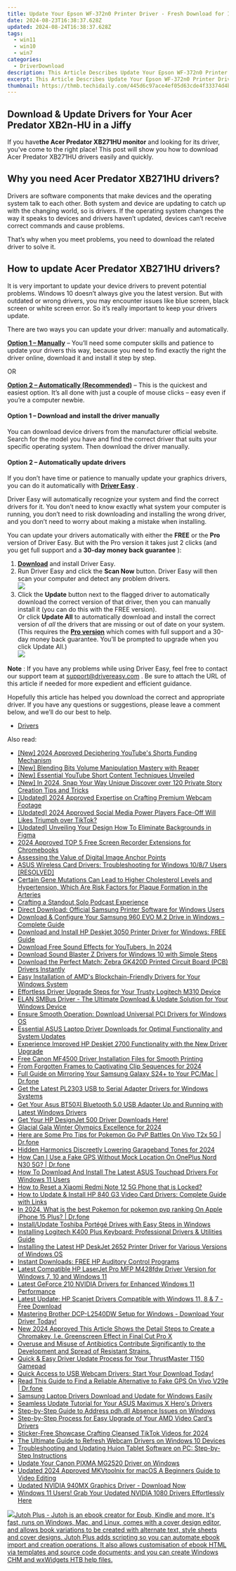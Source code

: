 ```yaml
---
title: Update Your Epson WF-372n0 Printer Driver - Fresh Download for Improved Performance
date: 2024-08-23T16:38:37.628Z
updated: 2024-08-24T16:38:37.628Z
tags:
  - win11
  - win10
  - win7
categories:
  - DriverDownload
description: This Article Describes Update Your Epson WF-372n0 Printer Driver - Fresh Download for Improved Performance
excerpt: This Article Describes Update Your Epson WF-372n0 Printer Driver - Fresh Download for Improved Performance
thumbnail: https://thmb.techidaily.com/445d6c97ace4ef05d63cde4f33374d4b0783e76d1e91d61e1ddb527be75674b2.jpg
---
```


## Download & Update Drivers for Your Acer Predator XB2n-HU in a Jiffy

If you have**the Acer Predator XB271HU monitor** and looking for its driver, you’ve come to the right place! This post will show you how to download Acer Predator XB271HU drivers easily and quickly.

## Why you need Acer Predator XB271HU drivers?

 Drivers are software components that make devices and the operating system talk to each other. Both system and device are updating to catch up with the changing world, so is drivers. If the operating system changes the way it speaks to devices and drivers haven’t updated, devices can’t receive correct commands and cause problems.

 That’s why when you meet problems, you need to download the related driver to solve it.

## How to update Acer Predator XB271HU drivers?

 It is very important to update your device drivers to prevent potential problems. Windows 10 doesn’t always give you the latest version. But with outdated or wrong drivers, you may encounter issues like blue screen, black screen or white screen error. So it’s really important to keep your drivers update.

 There are two ways you can update your driver: manually and automatically.

**[Option 1 – Manually](https://tools.techidaily.com/drivereasy/download/)**  – You’ll need some computer skills and patience to update your drivers this way, because you need to find exactly the right the driver online, download it and install it step by step.

OR

**[Option 2 – Automatically (Recommended)](https://www.drivereasy.com/knowledge/download-acer-predator-xb271hu-drivers-quickly-easily/#op2)**  – This is the quickest and easiest option. It’s all done with just a couple of mouse clicks – easy even if you’re a computer newbie.

#### **Option 1 –** **Download and install the driver manually**

 You can download device drivers from the manufacturer official website. Search for the model you have and find the correct driver that suits your specific operating system. Then download the driver manually.

#### **Option 2 – Automatically update drivers**

 If you don’t have time or patience to manually update your graphics drivers, you can do it automatically with **[Driver Easy](https://tools.techidaily.com/drivereasy/download/)**  .

 Driver Easy will automatically recognize your system and find the correct drivers for it. You don’t need to know exactly what system your computer is running, you don’t need to risk downloading and installing the wrong driver, and you don’t need to worry about making a mistake when installing.

 You can update your drivers automatically with either the **FREE** or the **Pro** version of Driver Easy. But with the Pro version it takes just 2 clicks (and you get full support and a **30-day money back guarantee** ):

1. **[Download](https://tools.techidaily.com/drivereasy/download/)**  and install Driver Easy.
2. Run Driver Easy and click the **Scan Now** button. Driver Easy will then scan your computer and detect any problem drivers.  
![](https://images.drivereasy.com/wp-content/uploads/2019/10/12.jpg)
3. Click the **Update**  button next to the flagged driver to automatically download the correct version of that driver, then you can manually install it (you can do this with the FREE version).  
 Or click **Update All** to automatically download and install the correct version of _all_ the drivers that are missing or out of date on your system. (This requires the **[Pro version](https://tools.techidaily.com/drivereasy/download/)**  which comes with full support and a 30-day money back guarantee. You’ll be prompted to upgrade when you click Update All.)  
![](https://images.drivereasy.com/wp-content/uploads/2019/10/xb.jpg)

**Note** : If you have any problems while using Driver Easy, feel free to contact our support team at [support@drivereasy.com](https://tools.techidaily.com/drivereasy/download/) .
 Be sure to attach the URL of this article if needed for more expedient and efficient guidance.

 Hopefully this article has helped you download the correct and appropriate driver. If you have any questions or suggestions, please leave a comment below, and we’ll do our best to help.

* [Drivers](https://tools.techidaily.com/drivereasy/download/)

<ins class="adsbygoogle"
     style="display:block"
     data-ad-format="autorelaxed"
     data-ad-client="ca-pub-7571918770474297"
     data-ad-slot="1223367746"></ins>



<ins class="adsbygoogle"
     style="display:block"
     data-ad-client="ca-pub-7571918770474297"
     data-ad-slot="8358498916"
     data-ad-format="auto"
     data-full-width-responsive="true"></ins>

<span class="atpl-alsoreadstyle">Also read:</span>
<div><ul>
<li><a href="https://youtube-sure.techidaily.com/024-approved-deciphering-youtubes-shorts-funding-mechanism/"><u>[New] 2024 Approved  Deciphering YouTube's Shorts Funding Mechanism</u></a></li>
<li><a href="https://extra-information.techidaily.com/new-blending-bits-volume-manipulation-mastery-with-reaper/"><u>[New] Blending Bits  Volume Manipulation Mastery with Reaper</u></a></li>
<li><a href="https://youtube-clips.techidaily.com/new-essential-youtube-short-content-techniques-unveiled/"><u>[New] Essential YouTube Short Content Techniques Unveiled</u></a></li>
<li><a href="https://snapchat-videos.techidaily.com/new-in-2024-snap-your-way-unique-discover-over-120-private-story-creation-tips-and-tricks/"><u>[New] In 2024, Snap Your Way Unique  Discover over 120 Private Story Creation Tips and Tricks</u></a></li>
<li><a href="https://video-screen-grab.techidaily.com/updated-2024-approved-expertise-on-crafting-premium-webcam-footage/"><u>[Updated] 2024 Approved  Expertise on Crafting Premium Webcam Footage</u></a></li>
<li><a href="https://tiktok-clips.techidaily.com/updated-2024-approved-social-media-power-players-face-off-will-likes-triumph-over-tiktok/"><u>[Updated] 2024 Approved  Social Media Power Players Face-Off  Will Likes Triumph over TikTok?</u></a></li>
<li><a href="https://some-approaches.techidaily.com/updated-unveiling-your-design-how-to-eliminate-backgrounds-in-figma/"><u>[Updated] Unveiling Your Design  How To Eliminate Backgrounds in Figma</u></a></li>
<li><a href="https://video-capture.techidaily.com/2024-approved-top-5-free-screen-recorder-extensions-for-chromebooks/"><u>2024 Approved  TOP 5 Free Screen Recorder Extensions for Chromebooks</u></a></li>
<li><a href="https://extra-hints.techidaily.com/assessing-the-value-of-digital-image-anchor-points/"><u>Assessing the Value of Digital Image Anchor Points</u></a></li>
<li><a href="https://driver-download.techidaily.com/asus-wireless-card-drivers-troubleshooting-for-windows-1087-users-resolved/"><u>ASUS Wireless Card Drivers: Troubleshooting for Windows 10/8/7 Users [RESOLVED]</u></a></li>
<li><a href="https://blue-screen-error.techidaily.com/1723199752249-certain-gene-mutations-can-lead-to-higher-cholesterol-levels-and-hypertension-which-are-risk-factors-for-plaque-formation-in-the-arteries/"><u>Certain Gene Mutations Can Lead to Higher Cholesterol Levels and Hypertension, Which Are Risk Factors for Plaque Formation in the Arteries</u></a></li>
<li><a href="https://fox-glue.techidaily.com/crafting-a-standout-solo-podcast-experience/"><u>Crafting a Standout Solo Podcast Experience</u></a></li>
<li><a href="https://driver-download.techidaily.com/direct-download-official-samsung-printer-software-for-windows-users/"><u>Direct Download: Official Samsung Printer Software for Windows Users</u></a></li>
<li><a href="https://driver-download.techidaily.com/download-and-configure-your-samsung-960-evo-m2-drive-in-windows-complete-guide/"><u>Download & Configure Your Samsung 960 EVO M.2 Drive in Windows – Complete Guide</u></a></li>
<li><a href="https://driver-download.techidaily.com/download-and-install-hp-deskjet-3050-printer-driver-for-windows-free-guide/"><u>Download and Install HP Deskjet 3050 Printer Driver for Windows: FREE Guide</u></a></li>
<li><a href="https://facebook-record-videos.techidaily.com/download-free-sound-effects-for-youtubers-in-2024/"><u>Download Free Sound Effects for YouTubers, In 2024</u></a></li>
<li><a href="https://driver-download.techidaily.com/download-sound-blaster-z-drivers-for-windows-10-with-simple-steps/"><u>Download Sound Blaster Z Drivers for Windows 10 with Simple Steps</u></a></li>
<li><a href="https://driver-download.techidaily.com/1722954714159-download-the-perfect-match-zebra-gk420d-printed-circuit-board-pcb-drivers-instantly/"><u>Download the Perfect Match: Zebra GK420D Printed Circuit Board (PCB) Drivers Instantly</u></a></li>
<li><a href="https://driver-download.techidaily.com/easy-installation-of-amds-blockchain-friendly-drivers-for-your-windows-system/"><u>Easy Installation of AMD's Blockchain-Friendly Drivers for Your Windows System</u></a></li>
<li><a href="https://driver-download.techidaily.com/effortless-driver-upgrade-steps-for-your-trusty-logitech-m310-device/"><u>Effortless Driver Upgrade Steps for Your Trusty Logitech M310 Device</u></a></li>
<li><a href="https://driver-download.techidaily.com/1722964925488-elan-smbus-driver-the-ultimate-download-and-update-solution-for-your-windows-device/"><u>ELAN SMBus Driver - The Ultimate Download & Update Solution for Your Windows Device</u></a></li>
<li><a href="https://driver-download.techidaily.com/ensure-smooth-operation-download-universal-pci-drivers-for-windows-os/"><u>Ensure Smooth Operation: Download Universal PCI Drivers for Windows OS</u></a></li>
<li><a href="https://driver-download.techidaily.com/essential-asus-laptop-driver-downloads-for-optimal-functionality-and-system-updates/"><u>Essential ASUS Laptop Driver Downloads for Optimal Functionality and System Updates</u></a></li>
<li><a href="https://driver-download.techidaily.com/experience-improved-hp-deskjet-2700-functionality-with-the-new-driver-upgrade/"><u>Experience Improved HP Deskjet 2700 Functionality with the New Driver Upgrade</u></a></li>
<li><a href="https://driver-download.techidaily.com/free-canon-mf4500-driver-installation-files-for-smooth-printing/"><u>Free Canon MF4500 Driver Installation Files for Smooth Printing</u></a></li>
<li><a href="https://some-techniques.techidaily.com/from-forgotten-frames-to-captivating-clip-sequences-for-2024/"><u>From Forgotten Frames to Captivating Clip Sequences for 2024</u></a></li>
<li><a href="https://screen-mirror.techidaily.com/full-guide-on-mirroring-your-samsung-galaxy-s24plus-to-your-pcmac-drfone-by-drfone-android/"><u>Full Guide on Mirroring Your Samsung Galaxy S24+ to Your PC/Mac | Dr.fone</u></a></li>
<li><a href="https://driver-download.techidaily.com/get-the-latest-pl2303-usb-to-serial-adapter-drivers-for-windows-systems/"><u>Get the Latest PL2303 USB to Serial Adapter Drivers for Windows Systems</u></a></li>
<li><a href="https://driver-download.techidaily.com/get-your-asus-bt50-bluetooth-50-usb-adapter-up-and-running-with-latest-windows-drivers/"><u>Get Your Asus BT50지 Bluetooth 5.0 USB Adapter Up and Running with Latest Windows Drivers</u></a></li>
<li><a href="https://driver-download.techidaily.com/get-your-hp-designjet-500-driver-downloads-here/"><u>Get Your HP DesignJet 500 Driver Downloads Here!</u></a></li>
<li><a href="https://some-techniques.techidaily.com/glacial-gala-winter-olympics-excellence-for-2024/"><u>Glacial Gala  Winter Olympics Excellence for 2024</u></a></li>
<li><a href="https://change-location.techidaily.com/here-are-some-pro-tips-for-pokemon-go-pvp-battles-on-vivo-t2x-5g-drfone-by-drfone-virtual-android/"><u>Here are Some Pro Tips for Pokemon Go PvP Battles On Vivo T2x 5G | Dr.fone</u></a></li>
<li><a href="https://some-techniques.techidaily.com/hidden-harmonics-discreetly-lowering-garageband-tones-for-2024/"><u>Hidden Harmonics  Discreetly Lowering Garageband Tones for 2024</u></a></li>
<li><a href="https://fake-location.techidaily.com/how-can-i-use-a-fake-gps-without-mock-location-on-oneplus-nord-n30-5g-drfone-by-drfone-virtual-android/"><u>How Can I Use a Fake GPS Without Mock Location On OnePlus Nord N30 5G? | Dr.fone</u></a></li>
<li><a href="https://driver-download.techidaily.com/how-to-download-and-install-the-latest-asus-touchpad-drivers-for-windows-11-users/"><u>How To Download And Install The Latest ASUS Touchpad Drivers For Windows 11 Users</u></a></li>
<li><a href="https://unlock-android.techidaily.com/how-to-reset-a-xiaomi-redmi-note-12-5g-phone-that-is-locked-by-drfone-android/"><u>How to Reset a Xiaomi Redmi Note 12 5G Phone that is Locked?</u></a></li>
<li><a href="https://driver-download.techidaily.com/how-to-update-and-install-hp-840-g3-video-card-drivers-complete-guide-with-links/"><u>How to Update & Install HP 840 G3 Video Card Drivers: Complete Guide with Links</u></a></li>
<li><a href="https://ios-pokemon-go.techidaily.com/in-2024-what-is-the-best-pokemon-for-pokemon-pvp-ranking-on-apple-iphone-15-plus-drfone-by-drfone-virtual-ios/"><u>In 2024, What is the best Pokemon for pokemon pvp ranking On Apple iPhone 15 Plus? | Dr.fone</u></a></li>
<li><a href="https://driver-download.techidaily.com/installupdate-toshiba-portege-drives-with-easy-steps-in-windows/"><u>Install/Update Toshiba Portégé Drives with Easy Steps in Windows</u></a></li>
<li><a href="https://driver-download.techidaily.com/installing-logitech-k400-plus-keyboard-professional-drivers-and-utilities-guide/"><u>Installing Logitech K400 Plus Keyboard: Professional Drivers & Utilities Guide</u></a></li>
<li><a href="https://driver-download.techidaily.com/installing-the-latest-hp-deskjet-2652-printer-driver-for-various-versions-of-windows-os/"><u>Installing the Latest HP DeskJet 2652 Printer Driver for Various Versions of Windows OS</u></a></li>
<li><a href="https://driver-download.techidaily.com/instant-downloads-free-hp-auditory-control-programs/"><u>Instant Downloads: FREE HP Auditory Control Programs</u></a></li>
<li><a href="https://driver-download.techidaily.com/latest-compatible-hp-laserjet-pro-mfp-m428fdw-driver-version-for-windows-7-10-and-windows-11/"><u>Latest Compatible HP LaserJet Pro MFP M428fdw Driver Version for Windows 7, 10 and Windows 11</u></a></li>
<li><a href="https://driver-download.techidaily.com/latest-geforce-210-nvidia-drivers-for-enhanced-windows-11-performance/"><u>Latest GeForce 210 NVIDIA Drivers for Enhanced Windows 11 Performance</u></a></li>
<li><a href="https://driver-download.techidaily.com/latest-update-hp-scanjet-drivers-compatible-with-windows-11-8-and-7-free-download/"><u>Latest Update: HP Scanjet Drivers Compatible with Windows 11, 8 & 7 - Free Download</u></a></li>
<li><a href="https://driver-download.techidaily.com/mastering-brother-dcp-l2540dw-setup-for-windows-download-your-driver-today/"><u>Mastering Brother DCP-L2540DW Setup for Windows - Download Your Driver Today!</u></a></li>
<li><a href="https://smart-video-editing.techidaily.com/new-2024-approved-this-article-shows-the-detail-steps-to-create-a-chromakey-ie-greenscreen-effect-in-final-cut-pro-x/"><u>New 2024 Approved This Article Shows the Detail Steps to Create a Chromakey, I.e. Greenscreen Effect in Final Cut Pro X</u></a></li>
<li><a href="https://driver-download.techidaily.com/1722976655321-overuse-and-misuse-of-antibiotics-contribute-significantly-to-the-development-and-spread-of-resistant-strains/"><u>Overuse and Misuse of Antibiotics Contribute Significantly to the Development and Spread of Resistant Strains.</u></a></li>
<li><a href="https://driver-download.techidaily.com/quick-and-easy-driver-update-process-for-your-thrustmaster-t150-gamepad/"><u>Quick & Easy Driver Update Process for Your ThrustMaster T150 Gamepad</u></a></li>
<li><a href="https://driver-download.techidaily.com/quick-access-to-usb-webcam-drivers-start-your-download-today/"><u>Quick Access to USB Webcam Drivers: Start Your Download Today!</u></a></li>
<li><a href="https://fake-location.techidaily.com/read-this-guide-to-find-a-reliable-alternative-to-fake-gps-on-vivo-v29e-drfone-by-drfone-virtual-android/"><u>Read This Guide to Find a Reliable Alternative to Fake GPS On Vivo V29e | Dr.fone</u></a></li>
<li><a href="https://driver-download.techidaily.com/samsung-laptop-drivers-download-and-update-for-windows-easily/"><u>Samsung Laptop Drivers Download and Update for Windows Easily</u></a></li>
<li><a href="https://driver-download.techidaily.com/seamless-update-tutorial-for-your-asus-maximus-x-heros-drivers/"><u>Seamless Update Tutorial for Your ASUS Maximus X Hero's Drivers</u></a></li>
<li><a href="https://tech-recovery.techidaily.com/step-by-step-guide-to-address-pdhdll-absence-issues-on-windows/"><u>Step-by-Step Guide to Address pdh.dll Absence Issues on Windows</u></a></li>
<li><a href="https://driver-download.techidaily.com/step-by-step-process-for-easy-upgrade-of-your-amd-video-cards-drivers/"><u>Step-by-Step Process for Easy Upgrade of Your AMD Video Card's Drivers</u></a></li>
<li><a href="https://extra-approaches.techidaily.com/sticker-free-showcase-crafting-cleansed-tiktok-videos-for-2024/"><u>Sticker-Free Showcase  Crafting Cleansed TikTok Videos for 2024</u></a></li>
<li><a href="https://driver-download.techidaily.com/the-ultimate-guide-to-refresh-webcam-drivers-on-windows-10-devices/"><u>The Ultimate Guide to Refresh Webcam Drivers on Windows 10 Devices</u></a></li>
<li><a href="https://driver-download.techidaily.com/troubleshooting-and-updating-huion-tablet-software-on-pc-step-by-step-instructions/"><u>Troubleshooting and Updating Huion Tablet Software on PC: Step-by-Step Instructions</u></a></li>
<li><a href="https://driver-download.techidaily.com/update-your-canon-pixma-mg2520-driver-on-windows/"><u>Update Your Canon PIXMA MG2520 Driver on Windows</u></a></li>
<li><a href="https://smart-video-editing.techidaily.com/updated-2024-approved-mkvtoolnix-for-macos-a-beginners-guide-to-video-editing/"><u>Updated 2024 Approved MKVtoolnix for macOS A Beginners Guide to Video Editing</u></a></li>
<li><a href="https://driver-download.techidaily.com/updated-nvidia-940mx-graphics-driver-download-now/"><u>Updated NVIDIA 940MX Graphics Driver - Download Now</u></a></li>
<li><a href="https://driver-download.techidaily.com/windows-11-users-grab-your-updated-nvidia-1080-drivers-effortlessly-here/"><u>Windows 11 Users! Grab Your Updated NVIDIA 1080 Drivers Effortlessly Here</u></a></li>
</ul></div>

<!-- affiliate ads begin -->
<a href="https://secure.2checkout.com/order/checkout.php?PRODS=4699091&QTY=1&AFFILIATE=108875&CART=1"><img src="https://secure.avangate.com/images/merchant/bccefcc1b1eee9eca3ae4f5c1a281482/products/1_jutoh-logo-1200x1600.jpg" border="0">Jutoh Plus -  Jutoh is an ebook creator for Epub, Kindle and more. It's fast, runs on Windows, Mac, and Linux, comes with a cover design editor, and allows book variations to be created with alternate text, style sheets and cover designs. Jutoh Plus adds scripting so you can automate ebook import and creation operations. It also allows customisation of ebook HTML via templates and source code documents; and you can create Windows CHM and wxWidgets HTB help files. </a>
<!-- affiliate ads end -->